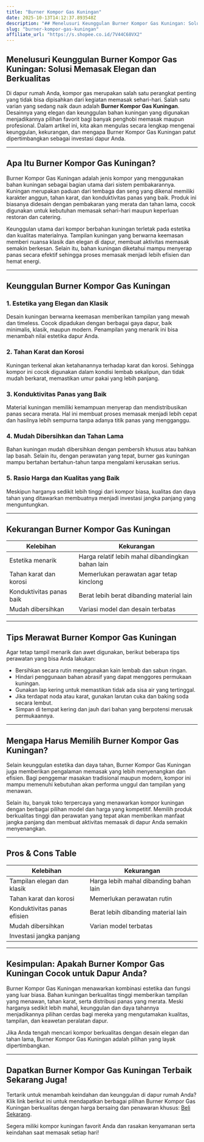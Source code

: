 ```yaml
---
title: "Burner Kompor Gas Kuningan"
date: 2025-10-13T14:12:37.893548Z
description: "## Menelusuri Keunggulan Burner Kompor Gas Kuningan: Solusi Memasak Elegan dan Berkualitas..."
slug: "burner-kompor-gas-kuningan"
affiliate_url: "https://s.shopee.co.id/7V44C68VX2"
---
```

## Menelusuri Keunggulan Burner Kompor Gas Kuningan: Solusi Memasak Elegan dan Berkualitas

Di dapur rumah Anda, kompor gas merupakan salah satu perangkat penting yang tidak bisa dipisahkan dari kegiatan memasak sehari-hari. Salah satu varian yang sedang naik daun adalah **Burner Kompor Gas Kuningan**. Desainnya yang elegan dan keunggulan bahan kuningan yang digunakan menjadikannya pilihan favorit bagi banyak penghobi memasak maupun profesional. Dalam artikel ini, kita akan mengulas secara lengkap mengenai keunggulan, kekurangan, dan mengapa Burner Kompor Gas Kuningan patut dipertimbangkan sebagai investasi dapur Anda.

---

## Apa Itu Burner Kompor Gas Kuningan?

Burner Kompor Gas Kuningan adalah jenis kompor yang menggunakan bahan kuningan sebagai bagian utama dari sistem pembakarannya. Kuningan merupakan paduan dari tembaga dan seng yang dikenal memiliki karakter anggun, tahan karat, dan konduktivitas panas yang baik. Produk ini biasanya didesain dengan pembakaran yang merata dan tahan lama, cocok digunakan untuk kebutuhan memasak sehari-hari maupun keperluan restoran dan catering.

Keunggulan utama dari kompor berbahan kuningan terletak pada estetika dan kualitas materialnya. Tampilan kuningan yang berwarna keemasan memberi nuansa klasik dan elegan di dapur, membuat aktivitas memasak semakin berkesan. Selain itu, bahan kuningan diketahui mampu menyerap panas secara efektif sehingga proses memasak menjadi lebih efisien dan hemat energi.

---

## Keunggulan Burner Kompor Gas Kuningan

### 1. Estetika yang Elegan dan Klasik

Desain kuningan berwarna keemasan memberikan tampilan yang mewah dan timeless. Cocok dipadukan dengan berbagai gaya dapur, baik minimalis, klasik, maupun modern. Penampilan yang menarik ini bisa menambah nilai estetika dapur Anda.

### 2. Tahan Karat dan Korosi

Kuningan terkenal akan ketahanannya terhadap karat dan korosi. Sehingga kompor ini cocok digunakan dalam kondisi lembab sekalipun, dan tidak mudah berkarat, memastikan umur pakai yang lebih panjang.

### 3. Konduktivitas Panas yang Baik

Material kuningan memiliki kemampuan menyerap dan mendistribusikan panas secara merata. Hal ini membuat proses memasak menjadi lebih cepat dan hasilnya lebih sempurna tanpa adanya titik panas yang mengganggu.

### 4. Mudah Dibersihkan dan Tahan Lama

Bahan kuningan mudah dibersihkan dengan pembersih khusus atau bahkan lap basah. Selain itu, dengan perawatan yang tepat, burner gas kuningan mampu bertahan bertahun-tahun tanpa mengalami kerusakan serius.

### 5. Rasio Harga dan Kualitas yang Baik

Meskipun harganya sedikit lebih tinggi dari kompor biasa, kualitas dan daya tahan yang ditawarkan membuatnya menjadi investasi jangka panjang yang menguntungkan.

---

## Kekurangan Burner Kompor Gas Kuningan

| **Kelebihan**                | **Kekurangan**                                     |
|------------------------------|---------------------------------------------------|
| Estetika menarik            | Harga relatif lebih mahal dibandingkan bahan lain |
| Tahan karat dan korosi      | Memerlukan perawatan agar tetap kinclong        |
| Konduktivitas panas baik   | Berat lebih berat dibanding material lain       |
| Mudah dibersihkan          | Variasi model dan desain terbatas               |

---

## Tips Merawat Burner Kompor Gas Kuningan

Agar tetap tampil menarik dan awet digunakan, berikut beberapa tips perawatan yang bisa Anda lakukan:

- Bersihkan secara rutin menggunakan kain lembab dan sabun ringan.
- Hindari penggunaan bahan abrasif yang dapat menggores permukaan kuningan.
- Gunakan lap kering untuk memastikan tidak ada sisa air yang tertinggal.
- Jika terdapat noda atau karat, gunakan larutan cuka dan baking soda secara lembut.
- Simpan di tempat kering dan jauh dari bahan yang berpotensi merusak permukaannya.

---

## Mengapa Harus Memilih Burner Kompor Gas Kuningan?

Selain keunggulan estetika dan daya tahan, Burner Kompor Gas Kuningan juga memberikan pengalaman memasak yang lebih menyenangkan dan efisien. Bagi penggemar masakan tradisional maupun modern, kompor ini mampu memenuhi kebutuhan akan performa unggul dan tampilan yang menawan.

Selain itu, banyak toko terpercaya yang menawarkan kompor kuningan dengan berbagai pilihan model dan harga yang kompetitif. Memilih produk berkualitas tinggi dan perawatan yang tepat akan memberikan manfaat jangka panjang dan membuat aktivitas memasak di dapur Anda semakin menyenangkan.

---

## Pros & Cons Table

| **Kelebihan**                               | **Kekurangan**                               |
|--------------------------------------------|--------------------------------------------|
| Tampilan elegan dan klasik                | Harga lebih mahal dibanding bahan lain   |
| Tahan karat dan korosi                   | Memerlukan perawatan rutin               |
| Konduktivitas panas efisien             | Berat lebih dibanding material lain     |
| Mudah dibersihkan                         | Varian model terbatas                  |
| Investasi jangka panjang                |                                          |

---

## Kesimpulan: Apakah Burner Kompor Gas Kuningan Cocok untuk Dapur Anda?

Burner Kompor Gas Kuningan menawarkan kombinasi estetika dan fungsi yang luar biasa. Bahan kuningan berkualitas tinggi memberikan tampilan yang menawan, tahan karat, serta distribusi panas yang merata. Meski harganya sedikit lebih mahal, keunggulan dan daya tahannya menjadikannya pilihan cerdas bagi mereka yang mengutamakan kualitas, tampilan, dan keawetan peralatan dapur.

Jika Anda tengah mencari kompor berkualitas dengan desain elegan dan tahan lama, Burner Kompor Gas Kuningan adalah pilihan yang layak dipertimbangkan.

---

## Dapatkan Burner Kompor Gas Kuningan Terbaik Sekarang Juga!

Tertarik untuk menambah keindahan dan keunggulan di dapur rumah Anda? Klik link berikut ini untuk mendapatkan berbagai pilihan Burner Kompor Gas Kuningan berkualitas dengan harga bersaing dan penawaran khusus: [Beli Sekarang](https://s.shopee.co.id/7V44C68VX2).

Segera miliki kompor kuningan favorit Anda dan rasakan kenyamanan serta keindahan saat memasak setiap hari!